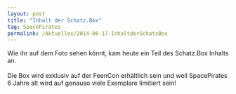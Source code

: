 ```yaml
---
layout: post
title: "Inhalt der Schatz.Box"
tag: SpacePirates
permalink: /Aktuelles/2014-06-17-InhaltderSchatzBox
---
```


<p>Wie ihr auf dem Foto sehen könnt, kam heute ein Teil des Schatz.Box Inhalts an.<br/>
<br/>
Die Box wird exklusiv auf der FeenCon erhältlich sein und weil SpacePirates 6 Jahre alt wird auf genauso viele Exemplare limitiert sein!</p>

